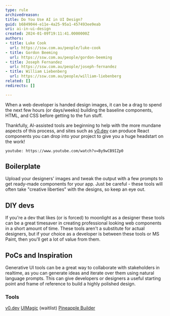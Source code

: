 ```yaml
---
type: rule
archivedreason: 
title: Do You Use AI in UI Design?
guid: b6849044-e11e-4a25-95a1-457493ee9eab
uri: ai-in-ui-design
created: 2024-01-09T19:11:41.0000000Z
authors:
- title: Luke Cook
  url: https://ssw.com.au/people/luke-cook
- title: Gordon Beeming
  url: https://ssw.com.au/people/gordon-beeming
- title: Joseph Fernandez
  url: https://ssw.com.au/people/joseph-fernandez
- title: William Liebenberg
  url: https://ssw.com.au/people/william-liebenberg
related: []
redirects: []

---
```



When a web developer is handed design images, it can be a drag to spend the next few hours (or days/weeks) building the baseline components, HTML, and CSS before getting to the fun stuff.

Thankfully, AI-assisted tools are beginning to help with the more mundane aspects of this process, and sites such as [v0.dev](https://v0.dev) can produce React components you can drop into your project to give you a huge headstart on the work!

`youtube: https://www.youtube.com/watch?v=By9wCB9IZp0`

## Boilerplate

Upload your designers' images and tweak the output with a few prompts to get ready-made components for your app. Just be careful - these tools will often take "creative liberties" with the designs, so keep an eye out.

## DIY devs

If you're a dev that likes (or is forced) to moonlight as a designer these tools can be a great timesaver in creating professional looking web components in a short amount of time. These tools aren't a substitute for actual designers, but if your choice as a developer is between these tools or MS Paint, then you'll get a lot of value from them.

## PoCs and Inspiration

Generative UI tools can be a great way to collaborate with stakeholders in realtime, as you can generate ideas and iterate over them using natural language prompts. This can give developers or designers a useful starting point and frame of reference to build a highly polished design.

### Tools
[v0.dev](https://v0.dev)
[UIMagic](https://www.uimagic.io/) (waitlist)
[Pineapple Builder](https://www.pineapplebuilder.com/)

